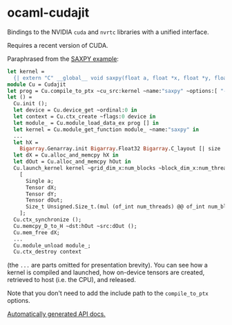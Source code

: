 # ocaml-cudajit

Bindings to the NVIDIA `cuda` and `nvrtc` libraries with a unified interface.

Requires a recent version of CUDA.

Paraphrased from the [SAXPY example](test/saxpy.ml):

```ocaml
let kernel =
  {| extern "C" __global__ void saxpy(float a, float *x, float *y, float *out, size_t n) { ... } |}
module Cu = Cudajit
let prog = Cu.compile_to_ptx ~cu_src:kernel ~name:"saxpy" ~options:[ "--use_fast_math" ] ~with_debug:true
let () =
  Cu.init ();
  let device = Cu.device_get ~ordinal:0 in
  let context = Cu.ctx_create ~flags:0 device in
  let module_ = Cu.module_load_data_ex prog [] in
  let kernel = Cu.module_get_function module_ ~name:"saxpy" in
  ...
  let hX =
    Bigarray.Genarray.init Bigarray.Float32 Bigarray.C_layout [| size |] (fun idx -> Float.of_int idx.(0)) in
  let dX = Cu.alloc_and_memcpy hX in
  let dOut = Cu.alloc_and_memcpy hOut in
  Cu.launch_kernel kernel ~grid_dim_x:num_blocks ~block_dim_x:num_threads ~shared_mem_bytes:0 Cu.no_stream
    [
      Single a;
      Tensor dX;
      Tensor dY;
      Tensor dOut;
      Size_t Unsigned.Size_t.(mul (of_int num_threads) @@ of_int num_blocks);
    ];
  Cu.ctx_synchronize ();
  Cu.memcpy_D_to_H ~dst:hOut ~src:dOut ();
  Cu.mem_free dX;
  ...
  Cu.module_unload module_;
  Cu.ctx_destroy context
```

(the `...` are parts omitted for presentation brevity).
You can see how a kernel is compiled and launched, how on-device tensors are created, retrieved to host
(i.e. the CPU), and released.

Note that you don't need to add the include path to the `compile_to_ptx` options.

[Automatically generated API docs.](https://lukstafi.github.io/ocaml-cudajit/cudajit/index.html)
